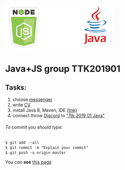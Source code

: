 ![img](screenshot.png)
# Java+JS group TTK201901
## Tasks:   
1. choose [messenger](Messenger.md)
1. write [CV](CV/CV.md)
1. install Java 8, Maven, IDE [(link)](links/links.md)
1. connect throw [Discord](https://discordapp.com/) to ["Ttk 2019 01 Java"](https://discord.gg/6ZC4yS8)

###### To commit you should type:    
```
$ git add --all
$ git commit -m "Explain your commit"
$ git push -u origin master
```

You *can* **see** [this page](https://lyapandra-andriy-stepanovich.github.io/TTK201901/)
